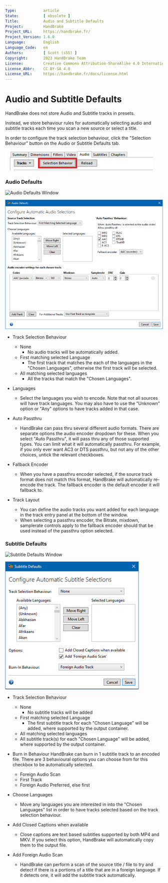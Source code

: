 ```yaml
---
Type:            article
State:           [ obsolete ]
Title:           Audio and Subtitle Defaults
Project:         HandBrake
Project_URL:     https://handbrake.fr/
Project_Version: 1.6.0
Language:        English
Language_Code:   en
Authors:         [ Scott (s55) ]
Copyright:       2023 HandBrake Team
License:         Creative Commons Attribution-ShareAlike 4.0 International
License_Abbr:    CC BY-SA 4.0
License_URL:     https://handbrake.fr/docs/license.html
---
```


Audio and Subtitle Defaults
=============================

HandBrake does not store Audio and Subtitle tracks in presets.

Instead, we store behaviour rules for automatically selecting audio and subtitle tracks each time you scan a new source or select a title.

In order to configure the track selection behaviour, click the "Selection Behaviour" button on the Audio or Subtitle Defaults tab.

![Audio Defaults Access Button](../../images/windows/audio-configure-defaults-button-win-1.4.0.png "Audio Defaults Window")

### Audio Defaults

<!-- .system-macos -->
![Audio Defaults Window](../../images/mac/audio-defaults-mac-1.4.0.png "Audio Defaults Window")
<!-- /.system-macos -->
<!-- .system-windows -->
![Audio Defaults Window](../../images/windows/audio-defaults-win-1.4.0.png "Audio Defaults Window")
<!-- /.system-windows -->

- Track Selection Behaviour
  - None
    - No audio tracks will be automatically added.
  - First matching selected Language
    - The first track that matches the each of the languages in the "Chosen Languages", otherwise the first track will be selected.
  - All matching selected languages
    - All the tracks that match the "Chosen Languages".
    
- Languages
  - Select the languages you wish to encode. Note that not all sources will have track languages. You may also have to use the "Unknown" option or "Any" options to have tracks added in that case.

- Auto Passthru
  - HandBrake can pass thru several different audio formats. There are separate options the audio encoder dropdown for these. When you select "Auto Passthru", it will pass thru any of those supported types.  You can limit what it will automatically passthru. For example, if you only ever want AC3 or DTS passthru, but not any of the other choices, untick the relevant checkboxes.
  
- Fallback Encoder
  - When you have a passthru encoder selected, if the source track format does not match this format, HandBrake will automatically re-encode the track. The fallback encoder is the default encoder it will fallback to.  
  
- Track Layout
  - You can define the audio tracks you want added for each language in the track entry panel at the bottom of the window.
  - When selecting a passthru encoder, the Bitrate, mixdown, samplerate controls apply to the fallback encoder should that be used instead of the passthru option selected. 

### Subtitle Defaults

<!-- .system-macos -->
![Subtitle Defaults Window](../../images/mac/subtitle-defaults-mac-1.4.0.png "Audio Defaults Window")
<!-- /.system-macos -->
<!-- .system-windows -->
![Subtitle Defaults Window](../../images/windows/subtitle-defaults-win-1.4.0.png "Subtitle Defaults Window")
<!-- /.system-windows -->

- Track Selection Behaviour
  - None
    - No subtitle tracks will be added
  - First matching selected Language
    - The first subtitle track for each "Chosen Language" will be added, where supported by the output container. 
  - All matching selected languages
   - All subtitle track(s) for each "Chosen Language" will be added, where supported by the output container. 
   
- Burn in Behaviour
  HandBrake can burn in 1 subtitle track to an encoded file. There are 3 behavioural options you can choose from for this checkbox to be automatically selected.
  - Foreign Audio Scan
  - First Track
  - Foreign Audio Preferred, else first
  
- Choose Languages
  - Move any languages you are interested in into the "Chosen Languages" list in order to have tracks selected based on the track selection behaviour.
  
- Add Closed Captions when available
  - Close captions are text based subtitles supported by both MP4 and MKV. If you select this option, HandBrake will automatically copy them to the output file.
  
- Add Foreign Audio Scan
  - HandBrake can perform a scan of the source title / file to try and detect if there is a portions of a title that are in a foreign language. If it detects one, it will add the subtitle track automatically. 
